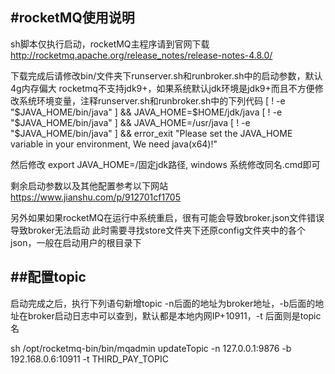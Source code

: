 #rocketMQ使用说明
---
sh脚本仅执行启动，rocketMQ主程序请到官网下载
http://rocketmq.apache.org/release_notes/release-notes-4.8.0/

下载完成后请修改bin/文件夹下runserver.sh和runbroker.sh中的启动参数，默认4g内存偏大
rocketmq不支持jdk9+，如果系统默认jdk环境是jdk9+而且不方便修改系统环境变量，注释runserver.sh和runbroker.sh中的下列代码
[ ! -e "$JAVA_HOME/bin/java" ] && JAVA_HOME=$HOME/jdk/java
[ ! -e "$JAVA_HOME/bin/java" ] && JAVA_HOME=/usr/java
[ ! -e "$JAVA_HOME/bin/java" ] && error_exit "Please set the JAVA_HOME variable in your environment, We need java(x64)!"

然后修改 export JAVA_HOME=/固定jdk路径,
windows 系统修改同名.cmd即可

剩余启动参数以及其他配置参考以下网站
https://www.jianshu.com/p/912701cf1705

另外如果如果rocketMQ在运行中系统重启，很有可能会导致broker.json文件错误导致broker无法启动
此时需要寻找store文件夹下还原config文件夹中的各个json，一般在启动用户的根目录下

##配置topic
---
启动完成之后，执行下列语句新增topic
-n后面的地址为broker地址，-b后面的地址在broker启动日志中可以查到，默认都是本地内网IP+10911，-t 后面则是topic名

sh /opt/rocketmq-bin/bin/mqadmin updateTopic -n 127.0.0.1:9876 -b 192.168.0.6:10911 -t THIRD_PAY_TOPIC
